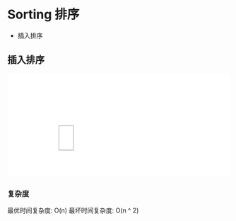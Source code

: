 # Sorting 排序

+ 插入排序

## 插入排序
[![Insertion_sort](./insertion_sort.svg)](./insertion_sort.svg)

### 复杂度
最优时间复杂度: O(n)
最坏时间复杂度: O(n ^ 2)
